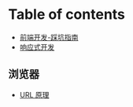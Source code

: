 # Table of contents

* [前端开发-踩坑指南](README.md)
* [响应式开发](xiangyingshi.md)

## 浏览器

* [URL 原理](liu-lan-qi/url-yuan-li.md)

